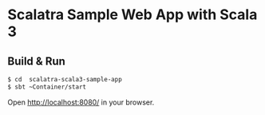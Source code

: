 # Scalatra Sample Web App with Scala 3

## Build & Run

```sh
$ cd  scalatra-scala3-sample-app
$ sbt ~Container/start
```

Open [http://localhost:8080/](http://localhost:8080/) in your browser.
